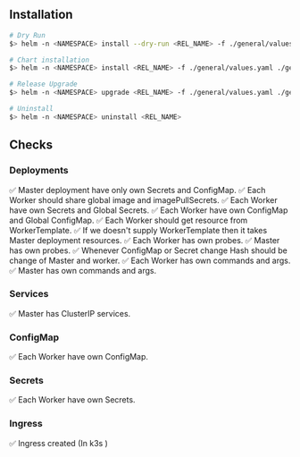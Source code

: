 
## Installation

```bash
# Dry Run
$> helm -n <NAMESPACE> install --dry-run <REL_NAME> -f ./general/values.yaml ./general 

# Chart installation
$> helm -n <NAMESPACE> install <REL_NAME> -f ./general/values.yaml ./general 

# Release Upgrade
$> helm -n <NAMESPACE> upgrade <REL_NAME> -f ./general/values.yaml ./general 

# Uninstall
$> helm -n <NAMESPACE> uninstall <REL_NAME>
```


## Checks

### Deployments
✅ Master deployment have only own Secrets and ConfigMap.
✅ Each Worker should share global image and imagePullSecrets.
✅ Each Worker have own Secrets and Global Secrets.
✅ Each Worker have own ConfigMap and Global ConfigMap.
✅ Each Worker should get resource from WorkerTemplate.
✅ If we doesn't supply WorkerTemplate then it takes Master deployment resources.
✅ Each Worker has own probes.
✅ Master has own probes.
✅ Whenever ConfigMap or Secret change Hash should be change of Master and worker.
✅ Each Worker has own commands and args.
✅ Master has own commands and args.

### Services
✅ Master has ClusterIP services.

### ConfigMap
✅ Each Worker have own ConfigMap.

### Secrets
✅ Each Worker have own Secrets.

### Ingress
✅ Ingress created (In k3s )




